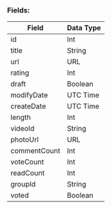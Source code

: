 ### Fields:

| Field | Data Type |
|-|-|
| id | Int |
| title | String |
| url | URL |
| rating | Int |
| draft | Boolean |
| modifyDate | UTC Time |
| createDate | UTC Time |
| length | Int |
| videoId | String |
| photoUrl | URL |
| commentCount | Int |
| voteCount | Int |
| readCount | Int |
| groupId | String |
| voted | Boolean |